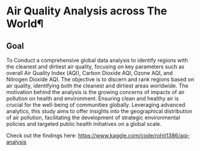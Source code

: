 # Air Quality Analysis across The World¶
## Goal
To Conduct a comprehensive global data analysis to identify regions with the cleanest and dirtiest air quality, focusing on key parameters such as overall Air Quality Index (AQI), Carbon Dioxide AQI, Ozone AQI, and Nitrogen Dioxide AQI.
The objective is to discern and rank regions based on air quality, identifying both the cleanest and dirtiest areas worldwide.
The motivation behind the analysis is the growing concerns of impacts of air pollution on health and environment. Ensuring clean and healthy air is crucial for the well-being of communities globally.
Leveraging advanced analytics, this study aims to offer insights into the geographical distribution of air pollution, facilitating the development of strategic environmental policies and targeted public health initiatives on a global scale.

Check out the findings here: <link> https://www.kaggle.com/code/rohit1386/aqi-analysis</link>
